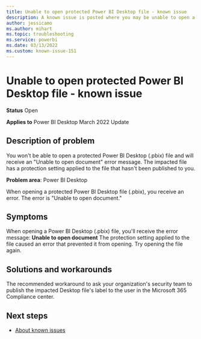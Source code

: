 ```yaml
---
title: Unable to open protected Power BI Desktop file - known issue
description: A known issue is posted where you may be unable to open a protected Power BI Desktop file.
author: jessicamo
ms.author: mihart
ms.topic: troubleshooting  
ms.service: powerbi
ms.date: 03/13/2022
ms.custom: known-issue-151
---
```


# Unable to open protected Power BI Desktop file - known issue

**Status**
Open

**Applies to**
Power BI Desktop March 2022 Update

## Description of problem

You won't be able to open a protected Power BI Desktop (.pbix) file and will receive an "Unable to open document" error message.  The impacted file has a protection setting applied to the file that hasn't been published to you.

**Problem area**: Power BI Desktop

When opening a protected Power BI Desktop file (.pbix), you receive an error.  The error is "Unable to open document."  

## Symptoms

When opening a Power BI Desktop (.pbix) file, you'll receive the error message:
**Unable to open document**
The protection setting applied to the file caused an error that prevented it from opening. Try opening the file again.  

## Solutions and workarounds

The recommended workaround to ask your organization's security team to publish the impacted Desktop file's label to the user in the Microsoft 365 Compliance center.

## Next steps

- [About known issues](power-bi-known-issues.md)
